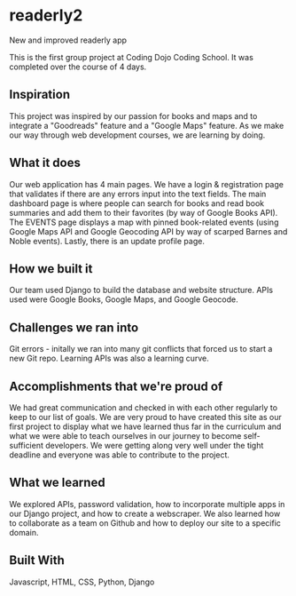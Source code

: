 # readerly2
New and improved readerly app

This is the first group project at Coding Dojo Coding School. It was completed over the course of 4 days.

## Inspiration
This project was inspired by our passion for books and maps and to integrate a "Goodreads" feature and a "Google Maps" feature. As we make our way through web development courses, we are learning by doing.

## What it does
Our web application has 4 main pages. We have a login & registration page that validates if there are any errors input into the text fields. The main dashboard page is where people can search for books and read book summaries and add them to their favorites (by way of Google Books API). The EVENTS page displays a map with pinned book-related events (using Google Maps API and Google Geocoding API by way of scarped Barnes and Noble events). Lastly, there is an update profile page.

## How we built it
Our team used Django to build the database and website structure. APIs used were Google Books, Google Maps, and Google Geocode. 

## Challenges we ran into
Git errors - initally we ran into many git conflicts that forced us to start a new Git repo. Learning APIs was also a learning curve.

## Accomplishments that we're proud of
We had great communication and checked in with each other regularly to keep to our list of goals. We are very proud to have created this site as our first project to display what we have learned thus far in the curriculum and what we were able to teach ourselves in our journey to become self-sufficient developers. We were getting along very well under the tight deadline and everyone was able to contribute to the project.

## What we learned
We explored APIs, password validation, how to incorporate multiple apps in our Django project, and how to create a webscraper. We also learned how to collaborate as a team on Github and how to deploy our site to a specific domain.

## Built With
Javascript, HTML, CSS, Python, Django
